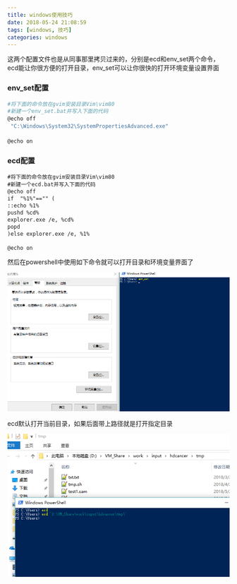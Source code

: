 ```yaml
---
title: windows使用技巧
date: 2018-05-24 21:08:59
tags: [windows, 技巧]
categories: windows
---
```


这两个配置文件也是从同事那里拷贝过来的，分别是ecd和env_set两个命令，ecd能让你很方便的打开目录，env_set可以让你很快的打开环境变量设置界面

### env_set配置

```bash
#将下面的命令放在gvim安装目录Vim\vim80
#新建一个env_set.bat并写入下面的代码
@echo off
 "C:\Windows\System32\SystemPropertiesAdvanced.exe"

@echo on 
```

### ecd配置

```shell
#将下面的命令放在gvim安装目录Vim\vim80
#新建一个ecd.bat并写入下面的代码
@echo off
if  "%1%"=="" (
::echo %1%
pushd %cd%
explorer.exe /e, %cd%
popd
)else explorer.exe /e, %1%

@echo on 
```

然后在powershell中使用如下命令就可以打开目录和环境变量界面了

![微信截图_20180525095953](windows使用技巧/微信截图_20180525095953.png)

ecd默认打开当前目录，如果后面带上路径就是打开指定目录

![微信截图_20180525100321](windows使用技巧/微信截图_20180525100321.png)